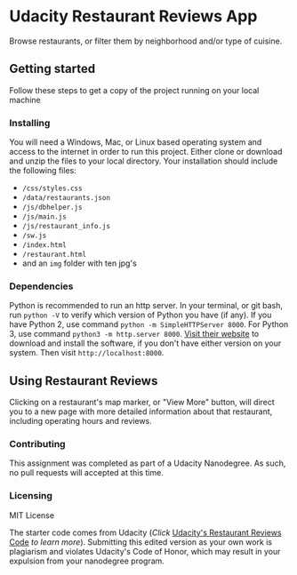 # Udacity Restaurant Reviews App

Browse restaurants, or filter them by neighborhood and/or type of cuisine.


## Getting started

Follow these steps to get a copy of the project running on your local machine


### Installing

You will need a Windows, Mac, or Linux based operating system and access to the internet in order to run this project.
Either clone or download and unzip the files to your local directory. Your installation should include the following files:

* `/css/styles.css`
* `/data/restaurants.json`
* `/js/dbhelper.js`
* `/js/main.js`
* `/js/restaurant_info.js`
* `/sw.js`
* `/index.html`
* `/restaurant.html`
* and an `img` folder with ten jpg's


###  Dependencies

Python is recommended to run an http server. In your terminal, or git bash, run `python -V` to verify which version of Python you have (if any). If you have Python 2, use command `python -m SimpleHTTPServer 8000`. For Python 3, use command `python3 -m http.server 8000`. [Visit their website](https://www.python.org/) to download and install the software, if you don't have either version on your system. Then visit `http://localhost:8000`.


## Using Restaurant Reviews

Clicking on a restaurant's map marker, or "View More" button, will direct you to a new page with more detailed information about that restaurant, including operating hours and reviews.


### Contributing

This assignment was completed as part of a Udacity Nanodegree. As such, no pull requests will accepted at this time.


### Licensing

MIT License

The starter code comes from Udacity (_Click_ [Udacity's Restaurant Reviews Code](https://github.com/udacity/mws-restaurant-stage-1) _to learn more_). Submitting this edited version as your own work is plagiarism and violates Udacity's Code of Honor, which may result in your expulsion from your nanodegree program.  
